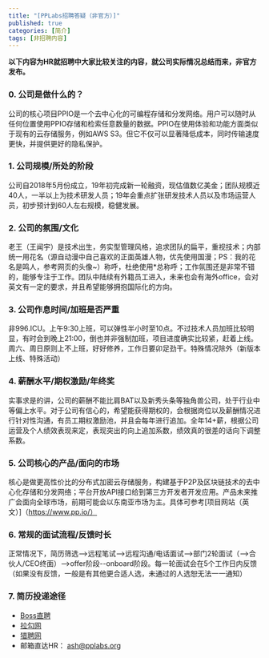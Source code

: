 ```yaml
---
title: "[PPLabs招聘答疑（非官方）]"
published: true
categories: [简介]
tags: [非招聘内容]
---
```


**以下内容为HR就招聘中大家比较关注的内容，就公司实际情况总结而来，非官方发布。**

### 0. 公司是做什么的？

公司的核心项目PPIO是一个去中心化的可编程存储和分发网络。用户可以随时从任何位置使用PPIO存储和检索任意数量的数据。PPIO在使用体验和功能方面类似于现有的云存储服务，例如AWS S3。但它不仅可以显著降低成本，同时传输速度更快，并提供更好的隐私保护。


### 1. 公司规模/所处的阶段

公司自2018年5月份成立，19年初完成新一轮融资，现估值数亿美金；团队规模近40人，一半以上为技术研发人员；19年会重点扩张研发技术人员以及市场运营人员，初步预计到60人左右规模，稳健发展。

### 2. 公司的氛围/文化

老王（王闻宇）是技术出生，务实型管理风格，追求团队的扁平，重视技术；内部统一用花名（源自动漫中自己喜欢的正面英雄人物，优先使用国漫；PS：我的花名是鸣人，参考网页的头像~）称呼，杜绝使用*总称呼；工作氛围还是非常不错的，能够专注于工作。团队中陆续有外籍员工进入，未来也会有海外office，会对英文有一定的要求，并且希望能够拥抱国际化的方向。

### 3. 公司作息时间/加班是否严重

非996.ICU。上午9:30上班，可以弹性半小时至10点。不过技术人员加班比较明显，有时会到晚上21:00，倒也并非强制加班，项目进度确实比较紧，赶着上线。周六、周日原则上不上班，好好修养，工作日要卯足劲干。特殊情况除外（新版本上线、特殊活动）

### 4. 薪酬水平/期权激励/年终奖

实事求是的讲，公司的薪酬不能比肩BAT以及新秀头条等独角兽公司，处于行业中等偏上水平。对于公司有信心的，希望能获得期权的，会根据岗位以及薪酬情况进行针对性沟通，有员工期权激励池，并且会每年进行追加。全年14+薪，根据公司运营及个人绩效表现来定，表现突出的向上追加系数，绩效真的很差的话向下调整系数。

### 5. 公司核心的产品/面向的市场

核心是做更高性价比的分布式加密云存储服务，构建基于P2P及区块链技术的去中心化存储和分发网络；平台开放API接口给到第三方开发者开发应用。产品未来推广会面向全球市场，前期可能会以东南亚市场为主。具体可参考[项目网站（英文）]（https://www.pp.io/）

### 6. 常规的面试流程/反馈时长

正常情况下，简历筛选-->远程笔试-->远程沟通/电话面试-->部门2轮面试（-->合伙人/CEO终面）-->offer阶段--onboard阶段。每一轮面试会在5个工作日内反馈（如果没有反馈，一般是有其他更合适人选，未通过的人选恕无法一一通知）

### 7. 简历投递途径
- [Boss直聘](https://www.zhipin.com/gongsir/5ba2ae5248837b0d1n192Nq0FQ~~.html?ka=company-jobs)
- [拉勾网](https://www.lagou.com/gongsi/j443505.html)
- [猎聘网](https://www.liepin.com/company/9566183)
- 邮箱直达HR： ash@pplabs.org

